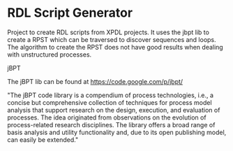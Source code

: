 RDL Script Generator
=========

Project to create RDL scripts from XPDL projects. It uses the jbpt lib to create a RPST which can be traversed to discover sequences and loops. The algorithm to create the RPST does not have good results when dealing with unstructured processes.


jBPT

The jBPT lib can be found at https://code.google.com/p/jbpt/

"The jBPT code library is a compendium of process technologies, i.e., a concise but comprehensive collection of techniques for process model analysis that support research on the design, execution, and evaluation of processes. The idea originated from observations on the evolution of process-related research disciplines. The library offers a broad range of basis analysis and utility functionality and, due to its open publishing model, can easily be extended."


